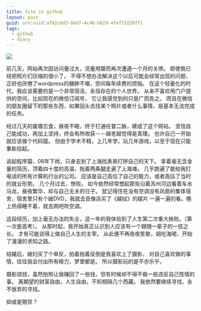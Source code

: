 ```yaml
---
title: Site in github
layout: post
guid: urn:uuid:af62c8d3-84d7-4c48-bb29-4fef13220ff1
tags:
  - github
  - diary
---
```


![][image-1]

前几天，网站再次因访问量过大，流量用罄而再次遭遇一个月的关停。
即使我已经把照片们压缩的很小了。
不得不想办法解决这个以后可能会经常出现的问题，
正好也厌倦了wordpress的臃肿不堪，空间每年续费的烦恼。
在这个轻量化的时代，我应该需要的是一个非常简洁，永恒存在的个人世界。
从来不喜欢用门户提供的空间，比如现在的微信订阅号，
它让我感觉到的只是广而告之。
而且在微信的朋友圈留下的那些东西，如果回头去找某个照片或者什么事情，是基本无法完成的任务。

经过几天的废寝忘食，昼夜不眠，终于打通任督二脉，建成了这个网站。
坚信自己能成功，再加上坚持，终会有所收获－－越老越觉得是真理。
也许自己一开始就应该做个代码猿。
但由于学术不精，上几年学，玩几年游戏，以至于现在只能重新拾起。

说起程序猿，08年下岗，只身去到了上海找表弟打拼自己的天下。
拿着毫无含金量的简历，顶着四十度的高温，拖着两条腿走遍了上海滩。
几乎跑遍了能给我打电话的所有计算机行业的公司。
应该是自己高估了自己的能力，或者高估了当时的就业形势。
几个月过去，惨败。
如今依然经常想起那些沿着苏州河边看着车水马龙，昼夜繁华，却与自己无关的日子。
犹记得住在没有空调没有风扇的集体宿舍，宿舍里只有个破DVD，我就去音像店买了《越狱》的碟片
一遍一遍的看。晚上热得睡不着，就去网吧吹空调。

这段经历，加上毫无办法的失业，这一年的我体验到了人生第二次重大挫败。（第一次是高考）。
从那时起，我开始真正认识到人应该有一个跟随一辈子的一技之长。
才有可能谈得上做自己人生的主宰。
从此便不再夜夜笙歌，胡吃海喝，开始了漫漫的求知之路。

结婚后，媳妇买了个单反，拍着拍着反倒是我喜欢上了摄影，
对自己喜欢做的事情，往往我会付出所有精力，梦里都是。
所以摄影玩的是不亦乐乎。

摄影烧钱，虽然拍照让我赚回了一些钱，但有时候却不得不做一些违反自己性情的事。
离期望的财富自由，人生自由，不知相隔几个西藏。
我依然要继续寻找，永不放弃的寻找。

抑或是期货？








[image-1]:	http://7xo9zb.com1.z0.glb.clouddn.com/2015-11-13.jpeg